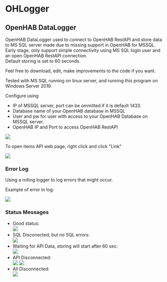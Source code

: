 # OHLogger

<h2>OpenHAB DataLogger</h2>
<p>OpenHAB DataLogger used to connect to OpenHAB RestAPI and store data to MS SQL server made due to missing support in OpenHAB for MSSQL.
<br/>
Early stage, only support simple connectivity using MS SQL login user and an open OpenHAB RestAPI connection.
<br/>
Default storing is set to 60 seconds.</p>
<p>Feel free to download, edit, make improvements to the code if you want.</p>

<p>Tested with MS SQL running on linux server, and running this program on Windows Server 2019.</p>
<p>Configure using</p> 
<ul>
  <li>IP of MSSQL server, port can be ommitted if it is default 1433.</li>
  <li>Database name of your OpenHAB database in MSSQL</li>
  <li>User and pw for user with access to your OpenHAB Database on MSSQL server.</li>
  <li>OpenHAB IP and Port to access OpenHAB RestAPI</li>
</ul>

<img src="https://user-images.githubusercontent.com/73751609/172462220-1326fbad-b340-484d-b69d-addd8a1393b7.png">
<p>To open items API web page, right click and click "Link"</p>
<img src="https://user-images.githubusercontent.com/73751609/172467268-730208e7-a71e-4b05-96c6-cab1c0ec8f88.png">


<h3>Error Log</h3>
<p>Using a rolling logger to log errors that might occur.</p>
<p>Example of error in log:</p>
<img src="https://user-images.githubusercontent.com/73751609/172463031-5d8f2688-dd63-4044-b735-76fd8148cac7.png">

<h3>Status Messages</h3>
<ul>
  <li>Good status:
    <br/>
    <img src="https://user-images.githubusercontent.com/73751609/172463687-623237e6-92dc-4aaf-88d8-8fa8400b7305.png">
  </li>
  <li>SQL Disconected, but no SQL errors:
    <br/>
    <img src="https://user-images.githubusercontent.com/73751609/172463977-0b5b21b3-dbc9-4749-8927-eea6ab086619.png">
  </li>
  <li>Waiting for API Data, storing will start after 60 sec:
    <br/>
    <img src="https://user-images.githubusercontent.com/73751609/172464137-c8944a72-509f-4ecb-9478-68401881b1bb.png">
  </li>
  <li>API Disconnected:
    <br/>
    <img src="https://user-images.githubusercontent.com/73751609/172464277-c6613b8e-f03e-4672-b570-811517409cb9.png">
    <img src="https://user-images.githubusercontent.com/73751609/172464362-61bc8066-07fd-4908-9483-ff9eb1a2d6f1.png">
  </li>
  <li>All Disconnected:
    <br/>
    <img src="https://user-images.githubusercontent.com/73751609/172464530-3d982f35-f610-4775-b3d3-cd0162b69614.png">
  </li>
</ul>
